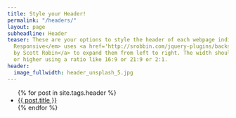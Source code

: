 ```yaml
---
title: Style your Header!
permalink: "/headers/"
layout: page
subheadline: Header
teaser: These are your options to style the header of each webpage individually. <em>Feeling
  Responsive</em> uses <a href='http://srobbin.com/jquery-plugins/backstretch/'>Backstretch
  by Scott Robin</a> to expand them from left to right. The width should be 1600 pixel
  or higher using a ratio like 16:9 or 21:9 or 2:1.
header:
  image_fullwidth: header_unsplash_5.jpg
---
```


<ul>
    {% for post in site.tags.header %}
    <li><a href="{{ site.url }}{{ post.url }}">{{ post.title }}</a></li>
    {% endfor %}
</ul>